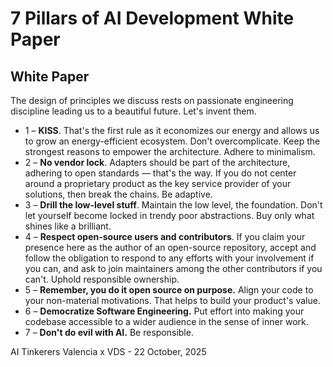 # 7 Pillars of AI Development White Paper
## White Paper

The design of principles we discuss rests on passionate engineering discipline leading us to a beautiful future.
Let's invent them.

- 1 – **KISS**. That's the first rule as it economizes our energy and allows us to grow an energy-efficient ecosystem. Don't overcomplicate. Keep the strongest reasons to empower the architecture. Adhere to minimalism.
- 2 – **No vendor lock**. Adapters should be part of the architecture, adhering to open standards — that's the way. If you do not center around a proprietary product as the key service provider of your solutions, then break the chains. Be adaptive.
- 3 – **Drill the low-level stuff**. Maintain the low level, the foundation. Don't let yourself become locked in trendy poor abstractions. Buy only what shines like a brilliant.
- 4 – **Respect open-source users and contributors**. If you claim your presence here as the author of an open-source repository, accept and follow the obligation to respond to any efforts with your involvement if you can, and ask to join maintainers among the other contributors if you can't. Uphold responsible ownership.
- 5 – **Remember, you do it open source on purpose.** Align your code to your non-material motivations. That helps to build your product's value.
- 6 – **Democratize Software Engineering.** Put effort into making your codebase accessible to a wider audience in the sense of inner work.
- 7 – **Don't do evil with AI.** Be responsible.


AI Tinkerers Valencia x VDS - 22 October, 2025
